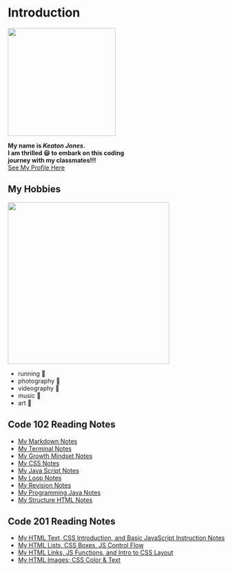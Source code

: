 # Introduction 

<img src="https://user-images.githubusercontent.com/85812777/123681067-f666b500-d80e-11eb-9fb5-2d29ae681276.png" width="250" length="250"> 


**My name is _Keaton Jones_. <br> 
I am thrilled 😃 to embark on this coding <br>
journey with my classmates!!!** <br>
[See My Profile Here](https://github.com/keatonjoness)

## My Hobbies

<img src="https://user-images.githubusercontent.com/85812777/123680221-12b62200-d80e-11eb-8894-e5990893de2d.png" width="375">

<ul>
  <li> running 🏃 </li>
  <li> photography 📸 </li>
  <li> videography 🎥 </li>
  <li> music 🎵 </li>
  <li> art 🎨 </li>
  </ul>

## Code 102 Reading Notes
 
  * [My Markdown Notes](/Reading-Notes/Markdown)
  * [My Terminal Notes](/Reading-Notes/Terminal)
  * [My Growth Mindset Notes](/Reading-Notes/growthmindset)
  * [My CSS Notes](/Reading-Notes/CSS-notes)  
  * [My Java Script Notes](/Reading-Notes/Dynamic-Java)
  * [My Loop Notes](/Reading-Notes/Operators-Loops)
  * [My Revision Notes](/Reading-Notes/Revisions)
  * [My Programming Java Notes](/Reading-Notes/Programming)
  * [My Structure HTML Notes](/Reading-Notes/Structure)
  
## Code 201 Reading Notes

* [My HTML Text, CSS Introduction, and Basic JavaScript Instruction Notes](/Reading-Notes/class-02-01)
* [My HTML Lists, CSS Boxes, JS Control Flow](/Reading-Notes/class-02-02)
* [My HTML Links, JS Functions, and Intro to CSS Layout](/Reading-Notes/class-02-03)
* [My HTML Images; CSS Color & Text](/Reading-Notes/class-02-04)

